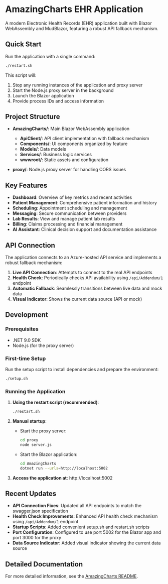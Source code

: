 # AmazingCharts EHR Application

A modern Electronic Health Records (EHR) application built with Blazor WebAssembly and MudBlazor, featuring a robust API fallback mechanism.

## Quick Start

Run the application with a single command:

```bash
./restart.sh
```

This script will:
1. Stop any running instances of the application and proxy server
2. Start the Node.js proxy server in the background
3. Launch the Blazor application
4. Provide process IDs and access information

## Project Structure

- **AmazingCharts/**: Main Blazor WebAssembly application
  - **ApiClient/**: API client implementation with fallback mechanism
  - **Components/**: UI components organized by feature
  - **Models/**: Data models
  - **Services/**: Business logic services
  - **wwwroot/**: Static assets and configuration

- **proxy/**: Node.js proxy server for handling CORS issues

## Key Features

- **Dashboard**: Overview of key metrics and recent activities
- **Patient Management**: Comprehensive patient information and history
- **Scheduling**: Appointment scheduling and management
- **Messaging**: Secure communication between providers
- **Lab Results**: View and manage patient lab results
- **Billing**: Claims processing and financial management
- **AI Assistant**: Clinical decision support and documentation assistance

## API Connection

The application connects to an Azure-hosted API service and implements a robust fallback mechanism:

1. **Live API Connection**: Attempts to connect to the real API endpoints
2. **Health Check**: Periodically checks API availability using `/api/Addendum/1` endpoint
3. **Automatic Fallback**: Seamlessly transitions between live data and mock data
4. **Visual Indicator**: Shows the current data source (API or mock)

## Development

### Prerequisites
- .NET 9.0 SDK
- Node.js (for the proxy server)

### First-time Setup

Run the setup script to install dependencies and prepare the environment:

```bash
./setup.sh
```

### Running the Application

1. **Using the restart script (recommended)**:
   ```bash
   ./restart.sh
   ```

2. **Manual startup**:
   - Start the proxy server:
     ```bash
     cd proxy
     node server.js
     ```
   - Start the Blazor application:
     ```bash
     cd AmazingCharts
     dotnet run --urls=http://localhost:5002
     ```

3. **Access the application at**: http://localhost:5002

## Recent Updates

- **API Connection Fixes**: Updated all API endpoints to match the swagger.json specification
- **Health Check Improvements**: Enhanced API health check mechanism using `/api/Addendum/1` endpoint
- **Startup Scripts**: Added convenient setup.sh and restart.sh scripts
- **Port Configuration**: Configured to use port 5002 for the Blazor app and port 3000 for the proxy
- **Data Source Indicator**: Added visual indicator showing the current data source

## Detailed Documentation

For more detailed information, see the [AmazingCharts README](AmazingCharts/README.md).
